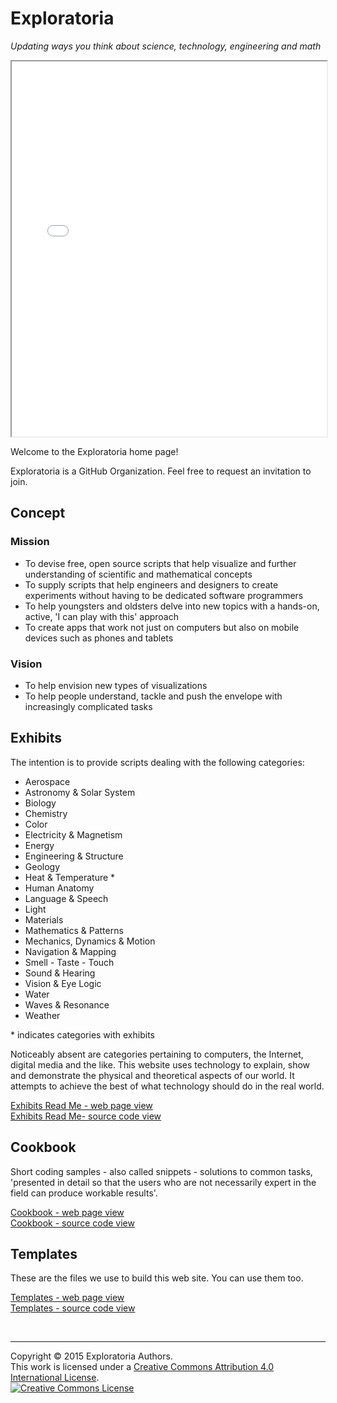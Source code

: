 Exploratoria
===
_Updating ways you think about science, technology, engineering and math_

<iframe src=iframe-random-site-show-v-0-1-2.html width=100% height=600px ></iframe>

Welcome to the Exploratoria home page!

Exploratoria is a GitHub Organization. Feel free to request an invitation to join. 


## Concept

### Mission  
<!-- a statement of a rationale, applicable now as well as in the future -->
* To devise free, open source scripts that help visualize and further understanding of scientific and mathematical concepts
* To supply scripts that help engineers and designers to create experiments without having to be dedicated software programmers
* To help youngsters and oldsters delve into new topics with a hands-on, active, 'I can play with this' approach
* To create apps that work not just on computers but also on mobile devices such as phones and tablets

### Vision  
<!--  a descriptive picture of a desired future state -->

* To help envision new types of visualizations
* To help people understand, tackle and push the envelope with increasingly complicated tasks


## Exhibits

The intention is to provide scripts dealing with the following categories:

* Aerospace
* Astronomy & Solar System
* Biology
* Chemistry
* Color
* Electricity & Magnetism
* Energy
* Engineering & Structure
* Geology
* Heat & Temperature *
* Human Anatomy
* Language & Speech
* Light
* Materials
* Mathematics & Patterns
* Mechanics, Dynamics & Motion
* Navigation & Mapping
* Smell - Taste - Touch
* Sound & Hearing
* Vision & Eye Logic
* Water
* Waves & Resonance
* Weather

&#42; indicates categories with exhibits 

Noticeably absent are categories pertaining to computers, the Internet, digital media and the like. 
This website uses technology to explain, show and demonstrate the physical and theoretical aspects of our world. 
It attempts to achieve the best of what technology should do in the real world.

[Exhibits Read Me - web page view]( http://exploratoria.github.io/exhibits/ )  
[Exhibits Read Me- source code view](  https://github.com/exploratoria/exploratoria.github.io/tree/master/exhibits/ )


## Cookbook

Short coding samples - also called snippets - solutions to common tasks, 'presented in detail so that the users who are not necessarily expert in the field can produce workable results'.

[Cookbook - web page view]( http://exploratoria.github.io/cookbook/ )  
[Cookbook - source code view](  https://github.com/exploratoria/exploratoria.github.io/tree/master/cookbook/ )


## Templates

These are the files we use to build this web site. You can use them too.

[Templates - web page view]( http://exploratoria.github.io/templates/ )  
[Templates - source code view](  https://github.com/exploratoria/exploratoria.github.io/tree/master/templates/ )

&nbsp;

<hr>
<div id=footer >
Copyright &copy; 2015 Exploratoria Authors.<br>
This work is licensed under a <a rel="license" href="http://creativecommons.org/licenses/by/4.0/">Creative Commons Attribution 4.0 International License</a>.<br />
<a rel="license" href="http://creativecommons.org/licenses/by/4.0/"><img alt="Creative Commons License" style="border-width:0" src="https://i.creativecommons.org/l/by/4.0/88x31.png" /></a>
</div>